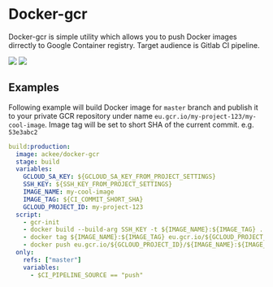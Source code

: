 # Docker-gcr

Docker-gcr is simple utility which allows you to push Docker images
dirrectly to Google Container registry. Target audience is Gitlab CI 
pipeline. 

[![](https://images.microbadger.com/badges/image/ackee/docker-gcr.svg)](https://microbadger.com/images/ackee/docker-gcr "Get your own image badge on microbadger.com") [![](https://images.microbadger.com/badges/version/ackee/docker-gcr.svg)](https://microbadger.com/images/ackee/docker-gcr "Get your own version badge on microbadger.com")

## Examples

Following example will build Docker image for `master` branch and publish it 
to your private GCR repository under name 
`eu.gcr.io/my-project-123/my-cool-image`. Image tag will be set to 
short SHA of the current commit. e.g. `53e3abc2`

```yaml
build:production:
  image: ackee/docker-gcr
  stage: build
  variables:
    GCLOUD_SA_KEY: ${GCLOUD_SA_KEY_FROM_PROJECT_SETTINGS}
    SSH_KEY: ${SSH_KEY_FROM_PROJECT_SETTINGS}
    IMAGE_NAME: my-cool-image
    IMAGE_TAG: ${CI_COMMIT_SHORT_SHA}
    GCLOUD_PROJECT_ID: my-project-123
  script:
    - gcr-init
    - docker build --build-arg SSH_KEY -t ${IMAGE_NAME}:${IMAGE_TAG} .
    - docker tag ${IMAGE_NAME}:${IMAGE_TAG} eu.gcr.io/${GCLOUD_PROJECT_ID}/${IMAGE_NAME}:${IMAGE_TAG}
    - docker push eu.gcr.io/${GCLOUD_PROJECT_ID}/${IMAGE_NAME}:${IMAGE_TAG}
  only:
    refs: ["master"]
    variables:
      - $CI_PIPELINE_SOURCE == "push"
```
